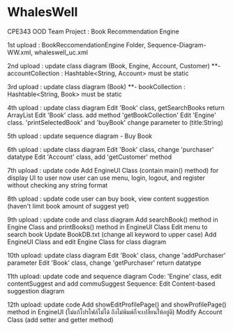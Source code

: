 # WhalesWell
CPE343 OOD Team Project : Book Recommendation Engine

1st upload : BookReccomendationEngine Folder, Sequence-Diagram-WW.xml, whaleswell_uc.xml

2nd upload : update class diagram (Book, Engine, Account, Customer) **- accountCollection : Hashtable<String, Account> must be static

3rd upload : update class diagram (Book) **- bookCollection : Hashtable<String, Book> must be static

4th upload : update class diagram
  Edit 'Book' class, getSearchBooks return ArrayList<Book>
  Edit 'Book' class. add method 'getBookCollection'
  Edit 'Engine' class. 'printSelectedBook' and 'buyBook' change parameter to (title:String)

5th upload : update sequence diagram - Buy Book

6th upload : update class diagram 
  Edit 'Book' class, change 'purchaser' datatype
  Edit 'Account' class, add 'getCustomer' method

7th upload : update code
  Add EngineUI Class (contain main() method) for display UI to user
  now user can use menu, login, logout, and register without checking any string format
  
8th upload : update code
  user can buy book, view content suggestion (haven't limit book amount of suggest yet)
  
9th upload : update code and class diagram
  Add searchBook() method in Engine Class and printBooks() method in EngineUI Class
  Edit menu to search book
  Update BookDB.txt (change all keyword to upper case)
  Add EngineUI Class and edit Engine Class for class diagram

10th upload: update class diagram
  Edit 'Book' class, change 'addPurchaser' parameter
  Edit 'Book' class, change 'getPurchaser' return datatype
  
11th upload: update code and sequence diagram
  Code: 'Engine' class, edit contentSuggest and add commuSuggest
  Sequence: Edit Content-based suggestion diagram

12th upload: update code
  Add showEditProfilePage() and showProfilePage() method in EngineUI (ไม่แก้โปรไฟล์ไม่ได้ ถึงไม่พิมพ์ก็จะเปลี่ยนให้อยู่ดี)
  Modify Account Class (add setter and getter method)
